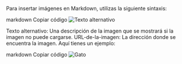 
Para insertar imágenes en Markdown, utilizas la siguiente sintaxis:

markdown
Copiar código
![Texto alternativo](URL-de-la-imagen)


Texto alternativo: Una descripción de la imagen que se mostrará si la imagen no puede cargarse.
URL-de-la-imagen: La dirección donde se encuentra la imagen.
Aquí tienes un ejemplo:

markdown
Copiar código
![Gato](https://ejemplo.com/gato.jpg)
